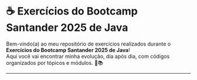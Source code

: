 # ☕ Exercícios do Bootcamp Santander 2025 de  Java

Bem-vindo(a) ao meu repositório de exercícios realizados durante o **Exercícios do Bootcamp Santander 2025 de  Java**!  
Aqui você vai encontrar minha evolução, dia após dia, com códigos organizados por tópicos e módulos. 🧠📚

---
